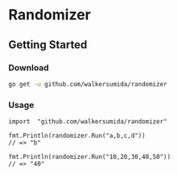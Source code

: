 # Randomizer

## Getting Started
### Download

```sh
go get -u github.com/walkersumida/randomizer
```

### Usage

```golang
import 	"github.com/walkersumida/randomizer"

fmt.Println(randomizer.Run("a,b,c,d"))
// => "b"

fmt.Println(randomizer.Run("10,20,30,40,50"))
// => "40"
```